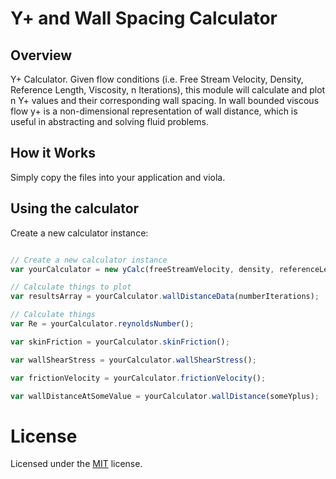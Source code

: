 # Y+ and Wall Spacing Calculator

## Overview

Y+ Calculator. Given flow conditions (i.e. Free Stream Velocity, Density, Reference Length, Viscosity, n Iterations), this module will calculate and plot n Y+ values and their corresponding wall spacing. In wall bounded viscous flow y+ is a non-dimensional representation of wall distance, which is useful in abstracting and solving fluid problems.

## How it Works

Simply copy the files into your application and viola.

## Using the calculator 

Create a new calculator instance:

```js

// Create a new calculator instance
var yourCalculator = new yCalc(freeStreamVelocity, density, referenceLength, viscosity, numberIterations, yPlusValue) // spoiler alert: the input variables have to be integers or floats... duh

// Calculate things to plot
var resultsArray = yourCalculator.wallDistanceData(numberIterations);   // Wall Distance Data for n yPlus values starting from 1

// Calculate things
var Re = yourCalculator.reynoldsNumber(); 				  				// Reynolds Number

var skinFriction = yourCalculator.skinFriction();         				// Skin Friction

var wallShearStress = yourCalculator.wallShearStress();   				// Wall Shear Stress

var frictionVelocity = yourCalculator.frictionVelocity(); 				// Friction Velocity

var wallDistanceAtSomeValue = yourCalculator.wallDistance(someYplus);	// Wall Distance

```

# License

Licensed under the [MIT](http://www.opensource.org/licenses/mit-license.php) license.